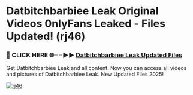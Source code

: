 # Datbitchbarbiee Leak Original Videos 0nlyFans Leaked - Files Updated! (rj46)

<h3>🔴 CLICK HERE 🌐==►► <a href="https://tinyurl.com/2jnfzry5" rel="nofollow">Datbitchbarbiee Leak Updated Files</a></h3>

Get Datbitchbarbiee Leak and all content. Now you can access all videos and pictures of Datbitchbarbiee Leak. New Updated Files 2025!

[![rj46](https://i.imgur.com/GyGTBgg.gif)](https://tinyurl.com/2jnfzry5)
